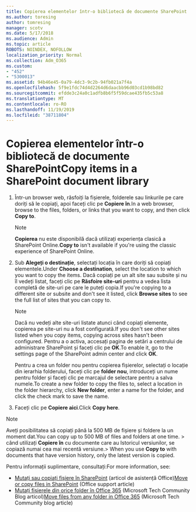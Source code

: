 ```yaml
---
title: Copierea elementelor într-o bibliotecă de documente SharePoint
ms.author: toresing
author: tomresing
manager: scotv
ms.date: 5/17/2018
ms.audience: Admin
ms.topic: article
ROBOTS: NOINDEX, NOFOLLOW
localization_priority: Normal
ms.collection: Adm_O365
ms.custom:
- "452"
- "5300013"
ms.assetid: 94b46e45-0a79-4dc3-9c2b-94fb021a7f4a
ms.openlocfilehash: 5f9e1fdc74d4d2264d6daacbb96d03cd1b98bd82
ms.sourcegitcommit: efdde3c24a0c1adfb8b6f5f59dcae435fb5c53a8
ms.translationtype: MT
ms.contentlocale: ro-RO
ms.lasthandoff: 11/19/2019
ms.locfileid: "38711804"
---
```

# <a name="copy-items-in-a-sharepoint-document-library"></a><span data-ttu-id="d89b5-102">Copierea elementelor într-o bibliotecă de documente SharePoint</span><span class="sxs-lookup"><span data-stu-id="d89b5-102">Copy items in a SharePoint document library</span></span>

1. <span data-ttu-id="d89b5-103">Într-un browser web, răsfoiți la fișierele, folderele sau linkurile pe care doriți să le copiați, apoi faceți clic pe **Copiere în**.</span><span class="sxs-lookup"><span data-stu-id="d89b5-103">In a web browser, browse to the files, folders, or links that you want to copy, and then click **Copy to**.</span></span>

    > [!NOTE]
    > <span data-ttu-id="d89b5-104">**Copierea** nu este disponibilă dacă utilizați experiența clasică a SharePoint Online.</span><span class="sxs-lookup"><span data-stu-id="d89b5-104">**Copy to** isn't available if you're using the classic experience of SharePoint Online.</span></span>
  
2. <span data-ttu-id="d89b5-105">Sub **Alegeți o destinație**, selectați locația în care doriți să copiați elementele.</span><span class="sxs-lookup"><span data-stu-id="d89b5-105">Under **Choose a destination**, select the location to which you want to copy the items.</span></span> <span data-ttu-id="d89b5-106">Dacă copiați pe un alt site sau subsite și nu îl vedeți listat, faceți clic pe **Răsfoire site-uri** pentru a vedea lista completă de site-uri pe care le puteți copia.</span><span class="sxs-lookup"><span data-stu-id="d89b5-106">If you're copying to a different site or subsite and don't see it listed, click **Browse sites** to see the full list of sites that you can copy to.</span></span>

    > [!NOTE]
    > <span data-ttu-id="d89b5-107">Dacă nu vedeți alte site-uri listate atunci când copiați elemente, copierea pe site-uri nu a fost configurată.</span><span class="sxs-lookup"><span data-stu-id="d89b5-107">If you don't see other sites listed when you copy items, copying across sites hasn't been configured.</span></span> <span data-ttu-id="d89b5-108">Pentru a o activa, accesați pagina de setări a centrului de administrare SharePoint și faceți clic pe **OK**.</span><span class="sxs-lookup"><span data-stu-id="d89b5-108">To enable it, go to the settings page of the SharePoint admin center and click **OK**.</span></span>
  
    <span data-ttu-id="d89b5-109">Pentru a crea un folder nou pentru copierea fișierelor, selectați o locație din ierarhia folderului, faceți clic pe **folder nou**, introduceți un nume pentru folder și faceți clic pe marcajul de selectare pentru a salva numele.</span><span class="sxs-lookup"><span data-stu-id="d89b5-109">To create a new folder to copy the files to, select a location in the folder hierarchy, click **New folder**, enter a name for the folder, and click the check mark to save the name.</span></span>

3. <span data-ttu-id="d89b5-110">Faceți clic pe **Copiere aici**.</span><span class="sxs-lookup"><span data-stu-id="d89b5-110">Click **Copy here**.</span></span>

> [!NOTE]
> <span data-ttu-id="d89b5-111">Aveți posibilitatea să copiați până la 500 MB de fișiere și foldere la un moment dat.</span><span class="sxs-lookup"><span data-stu-id="d89b5-111">You can copy up to 500 MB of files and folders at one time.</span></span> <span data-ttu-id="d89b5-112">> când utilizați **Copiere în** cu documente care au Istoricul versiunilor, se copiază numai cea mai recentă versiune.</span><span class="sxs-lookup"><span data-stu-id="d89b5-112">>  When you use **Copy to** with documents that have version history, only the latest version is copied.</span></span>
  
<span data-ttu-id="d89b5-113">Pentru informații suplimentare, consultați:</span><span class="sxs-lookup"><span data-stu-id="d89b5-113">For more information, see:</span></span>

 - <span data-ttu-id="d89b5-114">[Mutați sau copiați fișiere în SharePoint](https://support.office.com/article/move-or-copy-files-in-sharepoint-00e2f483-4df3-46be-a861-1f5f0c1a87bc) (articol de asistență Office)</span><span class="sxs-lookup"><span data-stu-id="d89b5-114">[Move or copy files in SharePoint](https://support.office.com/article/move-or-copy-files-in-sharepoint-00e2f483-4df3-46be-a861-1f5f0c1a87bc) (Office support article)</span></span>
 - <span data-ttu-id="d89b5-115">[Mutați fișierele din orice folder în Office 365](https://techcommunity.microsoft.com/t5/Microsoft-SharePoint-Blog/Now-move-files-anywhere-in-Office-365-SharePoint-and-OneDrive/ba-p/146973) (Microsoft Tech Community Blog articol)</span><span class="sxs-lookup"><span data-stu-id="d89b5-115">[Move files from any folder in Office 365](https://techcommunity.microsoft.com/t5/Microsoft-SharePoint-Blog/Now-move-files-anywhere-in-Office-365-SharePoint-and-OneDrive/ba-p/146973) (Microsoft Tech Community blog article)</span></span>   